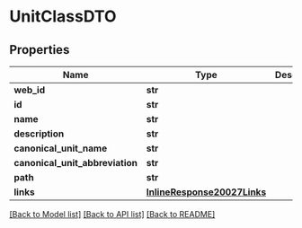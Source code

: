 # UnitClassDTO

## Properties
Name | Type | Description | Notes
------------ | ------------- | ------------- | -------------
**web_id** | **str** |  | [optional] 
**id** | **str** |  | [optional] 
**name** | **str** |  | [optional] 
**description** | **str** |  | [optional] 
**canonical_unit_name** | **str** |  | [optional] 
**canonical_unit_abbreviation** | **str** |  | [optional] 
**path** | **str** |  | [optional] 
**links** | [**InlineResponse20027Links**](InlineResponse20027Links.md) |  | [optional] 

[[Back to Model list]](../README.md#documentation-for-models) [[Back to API list]](../README.md#documentation-for-api-endpoints) [[Back to README]](../README.md)



